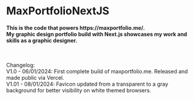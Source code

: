 <h1>MaxPortfolioNextJS</h1>

<h4>This is the code that powers https://maxportfolio.me/.<br />
My graphic design portfolio build with Next.js showcases my work and skills as a graphic designer.</h4><br />

Changelog:<br />
V1.0   - 06/01/2024:   First complete build of maxportfolio.me. Released and made public via Vercel.<br />
V1.01    -  08/01/2024:    Favicon updated from a transparent to a gray background for better visibility on white themed browsers.<br />
